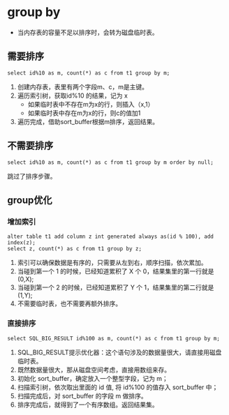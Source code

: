 # group by
- 当内存表的容量不足以排序时，会转为磁盘临时表。

## 需要排序

    select id%10 as m, count(*) as c from t1 group by m;
1. 创建内存表，表里有两个字段m、c，m是主键。
2. 遍历索引树，获取id%10 的结果，记为 x
    - 如果临时表中不存在m为x的行，则插入（x,1）
    - 如果临时表中存在m为x的行，则c的值加1
3. 遍历完成，借助sort_buffer根据m排序，返回结果。
    
## 不需要排序

    select id%10 as m, count(*) as c from t1 group by m order by null;
跳过了排序步骤。

## group优化

### 增加索引

    alter table t1 add column z int generated always as(id % 100), add index(z);
    select z, count(*) as c from t1 group by z;
1. 索引可以确保数据是有序的，只需要从左到右，顺序扫描，依次累加。
2. 当碰到第一个 1 的时候，已经知道累积了 X 个 0，结果集里的第一行就是 (0,X);
3. 当碰到第一个 2 的时候，已经知道累积了 Y 个 1，结果集里的第二行就是 (1,Y);
4. 不需要临时表，也不需要再额外排序。

### 直接排序

    select SQL_BIG_RESULT id%100 as m, count(*) as c from t1 group by m;
1. SQL_BIG_RESULT提示优化器：这个语句涉及的数据量很大，请直接用磁盘临时表。
2. 既然数据量很大，那从磁盘空间考虑，直接用数组来存。
3. 初始化 sort_buffer，确定放入一个整型字段，记为 m；
4. 扫描索引树，依次取出里面的 id 值, 将 id%100 的值存入 sort_buffer 中；
5. 扫描完成后，对 sort_buffer 的字段 m 做排序。
6. 排序完成后，就得到了一个有序数组。返回结果集。